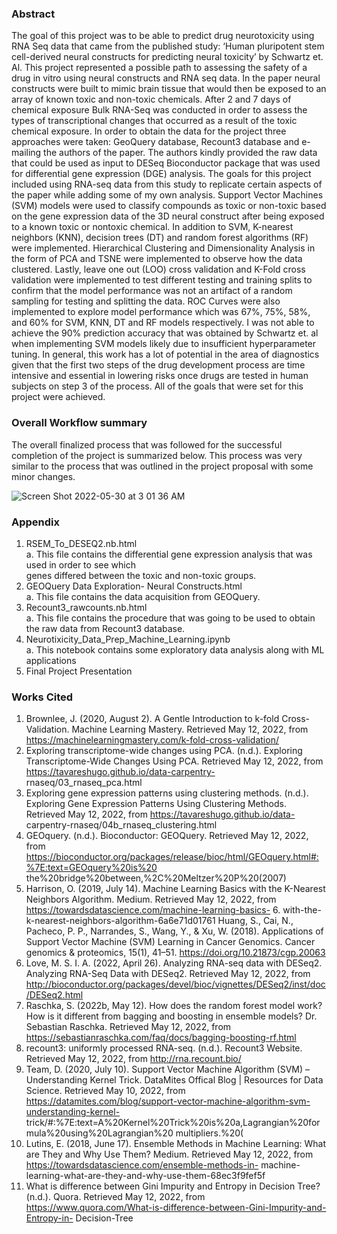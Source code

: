 ### Abstract

The goal of this project was to be able to predict drug neurotoxicity using RNA Seq data that came from
the published study: ‘Human pluripotent stem cell-derived neural constructs for predicting neural toxicity’ by
Schwartz et. Al. This project represented a possible path to assessing the safety of a drug in vitro using neural
constructs and RNA seq data. In the paper neural constructs were built to mimic brain tissue that would then
be exposed to an array of known toxic and non-toxic chemicals. After 2 and 7 days of chemical exposure Bulk
RNA-Seq was conducted in order to assess the types of transcriptional changes that occurred as a result of the
toxic chemical exposure.
In order to obtain the data for the project three approaches were taken: GeoQuery database, Recount3
database and e-mailing the authors of the paper. The authors kindly provided the raw data that could be used
as input to DESeq Bioconductor package that was used for differential gene expression (DGE) analysis.
The goals for this project included using RNA-seq data from this study to replicate certain aspects of the
paper while adding some of my own analysis. Support Vector Machines (SVM) models were used to classify
compounds as toxic or non-toxic based on the gene expression data of the 3D neural construct after being
exposed to a known toxic or nontoxic chemical. In addition to SVM, K-nearest neighbors (KNN), decision trees
(DT) and random forest algorithms (RF) were implemented. Hierarchical Clustering and Dimensionality Analysis
in the form of PCA and TSNE were implemented to observe how the data clustered. Lastly, leave one out (LOO)
cross validation and K-Fold cross validation were implemented to test different testing and training splits to
confirm that the model performance was not an artifact of a random sampling for testing and splitting the data.
ROC Curves were also implemented to explore model performance which was 67%, 75%, 58%, and 60% for
SVM, KNN, DT and RF models respectively. I was not able to achieve the 90% prediction accuracy that was
obtained by Schwartz et. al when implementing SVM models likely due to insufficient hyperparameter tuning.
In general, this work has a lot of potential in the area of diagnostics given that the first two steps of the drug
development process are time intensive and essential in lowering risks once drugs are tested in human subjects
on step 3 of the process. All of the goals that were set for this project were achieved.

### Overall Workflow summary
The overall finalized process that was followed for the successful completion of the project is summarized
below. This process was very similar to the process that was outlined in the project proposal with some minor
changes. 

![Screen Shot 2022-05-30 at 3 01 36 AM](https://user-images.githubusercontent.com/90015489/170935405-cf75ec5c-8f10-4d88-8eb8-67d5c46596f4.png)

### Appendix

1. RSEM_To_DESEQ2.nb.html <br>
a. This file contains the differential gene expression analysis that was used in order to see which <br>
genes differed between the toxic and non-toxic groups.  <br>
2. GEOQuery Data Exploration- Neural Constructs.html <br>
a. This file contains the data acquisition from GEOQuery. <br>
3. Recount3_rawcounts.nb.html <br>
a. This file contains the procedure that was going to be used to obtain the raw data from Recount3 database. <br>
4. Neurotixicity_Data_Prep_Machine_Learning.ipynb <br>
a. This notebook contains some exploratory data analysis along with ML applications <br>
5. Final Project Presentation 

### Works Cited

1. Brownlee, J. (2020, August 2). A Gentle Introduction to k-fold Cross-Validation. Machine Learning Mastery. Retrieved May 12, 2022, from https://machinelearningmastery.com/k-fold-cross-validation/
2. Exploring transcriptome-wide changes using PCA. (n.d.). Exploring Transcriptome-Wide Changes Using
PCA. Retrieved May 12, 2022, from https://tavareshugo.github.io/data-carpentry-
rnaseq/03_rnaseq_pca.html
3. Exploring gene expression patterns using clustering methods. (n.d.). Exploring Gene Expression Patterns
Using Clustering Methods. Retrieved May 12, 2022, from https://tavareshugo.github.io/data-
carpentry-rnaseq/04b_rnaseq_clustering.html
4. GEOquery. (n.d.). Bioconductor: GEOQuery. Retrieved May 12, 2022, from
https://bioconductor.org/packages/release/bioc/html/GEOquery.html#:%7E:text=GEOquery%20is%20
the%20bridge%20between,%2C%20Meltzer%20P%20(2007)
5. Harrison, O. (2019, July 14). Machine Learning Basics with the K-Nearest Neighbors Algorithm.
Medium. Retrieved May 12, 2022, from https://towardsdatascience.com/machine-learning-basics- 6. with-the-k-nearest-neighbors-algorithm-6a6e71d01761
Huang, S., Cai, N., Pacheco, P. P., Narrandes, S., Wang, Y., & Xu, W. (2018). Applications of Support Vector Machine (SVM) Learning in Cancer Genomics. Cancer genomics & proteomics, 15(1), 41–51.  https://doi.org/10.21873/cgp.20063
7. Love, M. S. I. A. (2022, April 26). Analyzing RNA-seq data with DESeq2. Analyzing RNA-Seq Data with DESeq2. Retrieved May 12, 2022, from http://bioconductor.org/packages/devel/bioc/vignettes/DESeq2/inst/doc/DESeq2.html
8. Raschka, S. (2022b, May 12). How does the random forest model work? How is it different from bagging and boosting in ensemble models? Dr. Sebastian Raschka. Retrieved May 12, 2022, from https://sebastianraschka.com/faq/docs/bagging-boosting-rf.html
9. recount3: uniformly processed RNA-seq. (n.d.). Recount3 Website. Retrieved May 12, 2022, from http://rna.recount.bio/
10. Team, D. (2020, July 10). Support Vector Machine Algorithm (SVM) – Understanding Kernel Trick. DataMites Offical Blog | Resources for Data Science. Retrieved May 10, 2022, from https://datamites.com/blog/support-vector-machine-algorithm-svm-understanding-kernel- trick/#:%7E:text=A%20Kernel%20Trick%20is%20a,Lagrangian%20formula%20using%20Lagrangian%20 multipliers.%20(
11. Lutins, E. (2018, June 17). Ensemble Methods in Machine Learning: What are They and Why Use Them? Medium. Retrieved May 12, 2022, from https://towardsdatascience.com/ensemble-methods-in- machine-learning-what-are-they-and-why-use-them-68ec3f9fef5f
12. What is difference between Gini Impurity and Entropy in Decision Tree? (n.d.). Quora. Retrieved May 12, 2022, from https://www.quora.com/What-is-difference-between-Gini-Impurity-and-Entropy-in- Decision-Tree

